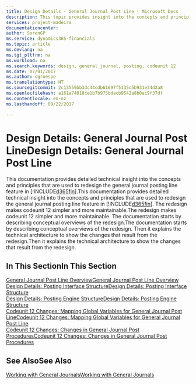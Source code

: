 ```yaml
---
title: Design Details - General Journal Post Line | Microsoft Docs
description: This topic provides insight into the concepts and principles that are used to redesign the general journal posting line feature in [!INCLUDE[d365fin](includes/d365fin_md.md)].
services: project-madeira
documentationcenter: 
author: SorenGP
ms.service: dynamics365-financials
ms.topic: article
ms.devlang: na
ms.tgt_pltfrm: na
ms.workload: na
ms.search.keywords: design, general journal, posting, codeunit 12
ms.date: 07/01/2017
ms.author: sgroespe
ms.translationtype: HT
ms.sourcegitcommit: 2c13559bb3dc44cdb61697f5135c5b931e34d2a8
ms.openlocfilehash: a161a74018ce1b7b975bdacb9542a8b0ac9f37df
ms.contentlocale: en-nz
ms.lasthandoff: 09/22/2017

---
```

# <a name="design-details-general-journal-post-line"></a><span data-ttu-id="552cf-103">Design Details: General Journal Post Line</span><span class="sxs-lookup"><span data-stu-id="552cf-103">Design Details: General Journal Post Line</span></span>
<span data-ttu-id="552cf-104">This documentation provides detailed technical insight into the concepts and principles that are used to redesign the general journal posting line feature in [!INCLUDE[d365fin](includes/d365fin_md.md)].</span><span class="sxs-lookup"><span data-stu-id="552cf-104">This documentation provides detailed technical insight into the concepts and principles that are used to redesign the general journal posting line feature in [!INCLUDE[d365fin](includes/d365fin_md.md)].</span></span> <span data-ttu-id="552cf-105">The redesign makes codeunit 12 simpler and more maintainable.</span><span class="sxs-lookup"><span data-stu-id="552cf-105">The redesign makes codeunit 12 simpler and more maintainable.</span></span> <span data-ttu-id="552cf-106">The documentation starts by describing conceptual overviews of the redesign.</span><span class="sxs-lookup"><span data-stu-id="552cf-106">The documentation starts by describing conceptual overviews of the redesign.</span></span> <span data-ttu-id="552cf-107">Then it explains the technical architecture to show the changes that result from the redesign.</span><span class="sxs-lookup"><span data-stu-id="552cf-107">Then it explains the technical architecture to show the changes that result from the redesign.</span></span>  

## <a name="in-this-section"></a><span data-ttu-id="552cf-108">In This Section</span><span class="sxs-lookup"><span data-stu-id="552cf-108">In This Section</span></span>  
[<span data-ttu-id="552cf-109">General Journal Post Line Overview</span><span class="sxs-lookup"><span data-stu-id="552cf-109">General Journal Post Line Overview</span></span>](design-details-general-journal-post-line-overview.md)  
[<span data-ttu-id="552cf-110">Design Details: Posting Interface Structure</span><span class="sxs-lookup"><span data-stu-id="552cf-110">Design Details: Posting Interface Structure</span></span>](design-details-posting-interface-structure.md)  
[<span data-ttu-id="552cf-111">Design Details: Posting Engine Structure</span><span class="sxs-lookup"><span data-stu-id="552cf-111">Design Details: Posting Engine Structure</span></span>](design-details-posting-engine-structure.md)  
[<span data-ttu-id="552cf-112">Codeunit 12 Changes: Mapping Global Variables for General Journal Post Line</span><span class="sxs-lookup"><span data-stu-id="552cf-112">Codeunit 12 Changes: Mapping Global Variables for General Journal Post Line</span></span>](design-details-codeunit-12-changes-mapping-global-variables-for-general-journal-post-line.md)  
[<span data-ttu-id="552cf-113">Codeunit 12 Changes: Changes in General Journal Post Procedures</span><span class="sxs-lookup"><span data-stu-id="552cf-113">Codeunit 12 Changes: Changes in General Journal Post Procedures</span></span>](design-details-codeunit-12-changes-changes-in-general-journal-post-procedures.md)  

## <a name="see-also"></a><span data-ttu-id="552cf-114">See Also</span><span class="sxs-lookup"><span data-stu-id="552cf-114">See Also</span></span>  
[<span data-ttu-id="552cf-115">Working with General Journals</span><span class="sxs-lookup"><span data-stu-id="552cf-115">Working with General Journals</span></span>](ui-work-general-journals.md)

